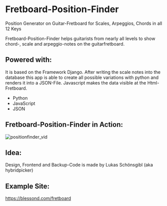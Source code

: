 # Fretboard-Position-Finder
Position Generator on  Guitar-Fretboard for Scales, Arpeggios, Chords in all 12 Keys

Fretboard-Position-Finder helps guitarists from nearly all levels to show chord-, scale and arpeggio-notes on the guitarfretboard.

## Powered with:
   
It is based on the Framework Django. After writing the scale notes into the database this app is able to create all possible variations with python and renders it into a JSON-File. Javascript makes the data visible at the Html-Fretboard.

   - Python
   - JavaScript
   - JSON

## Fretboard-Position-Finder in Action:
![positionfinder_vid](https://user-images.githubusercontent.com/40589021/61169431-957c3e80-a55d-11e9-95e7-1275155daa6a.gif)

## Idea:
Design, Frontend and Backup-Code is made by Lukas Schönsgibl (aka hybridpicker)

## Example Site:
https://blessond.com/fretboard
